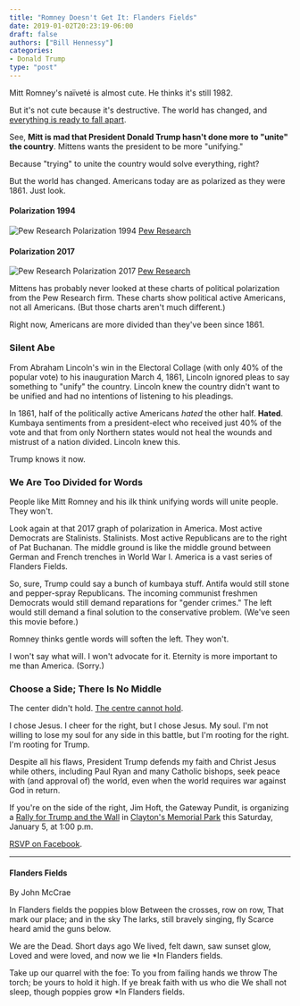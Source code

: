 ```yaml
---
title: "Romney Doesn't Get It: Flanders Fields"
date: 2019-01-02T20:23:19-06:00
draft: false
authors: ["Bill Hennessy"]
categories: 
- Donald Trump
type: "post"
---
```


Mitt Romney's naïveté is almost cute. He thinks it's still 1982. 

But it's not cute because it's destructive. The world has changed, and [everything is ready to fall apart](https://www.hennessysview.com/posts/2018/how-experts-make-life-worse/). 

See, **Mitt is mad that President Donald Trump hasn't done more to "unite" the country**. Mittens wants the president to be more "unifying." 

Because "trying" to unite the country would solve everything, right? 

But the world has changed. Americans today are as polarized as they were 1861. Just look. 

#### Polarization 1994
![Pew Research Polarization 1994](/images/uploads/polarization-1994.png)
[Pew Research](http://www.people-press.org/interactives/political-polarization-1994-2017/)

#### Polarization 2017
![Pew Research Polarization 2017](/images/uploads/polarization-2017.png)
[Pew Research](http://www.people-press.org/interactives/political-polarization-1994-2017/)

Mittens has probably never looked at these charts of political polarization from the Pew Research firm. These charts show political active Americans, not all Americans. (But those charts aren't much different.) 

Right now, Americans are more divided than they've been since 1861. 

### Silent Abe

From Abraham Lincoln's win in the Electoral Collage (with only 40% of the popular vote) to his inauguration March 4, 1861, Lincoln ignored pleas to say something to "unify" the country. Lincoln knew the country didn't want to be unified and had no intentions of listening to his pleadings. 

In 1861, half of the politically active Americans *hated* the other half. **Hated**. Kumbaya sentiments from a president-elect who received just 40% of the vote and that from only Northern states would not heal the wounds and mistrust of a nation divided. Lincoln knew this. 

Trump knows it now.

### We Are Too Divided for Words

People like Mitt Romney and his ilk think unifying words will unite people. They won't. 

Look again at that 2017 graph of polarization in America. Most active Democrats are Stalinists. Stalinists. Most active Republicans are to the right of Pat Buchanan. The middle ground is like the middle ground between German and French trenches in World War I. America is a vast series of Flanders Fields. 

So, sure, Trump could say a bunch of kumbaya stuff. Antifa would still stone and pepper-spray Republicans. The incoming communist freshmen Democrats would still demand reparations for "gender crimes." The left would still demand a final solution to the conservative problem. (We've seen this movie before.)

Romney thinks gentle words will soften the left. They won't. 

I won't say what will. I won't advocate for it. Eternity is more important to me than America. (Sorry.)

### Choose a Side; There Is No Middle

The center didn't hold. [The centre cannot hold](https://www.hennessysview.com/2016/01/10/the-centre-cannot-hold/).

I chose Jesus. I cheer for the right, but I chose Jesus. My soul. I'm not willing to lose my soul for any side in this battle, but I'm rooting for the right. I'm rooting for Trump. 

Despite all his flaws, President Trump defends my faith and Christ Jesus while others, including Paul Ryan and many Catholic bishops, seek peace with (and approval of) the world, even when the world requires war against God in return. 

If you're on the side of the right, Jim Hoft, the Gateway Pundit, is organizing a [Rally for Trump and the Wall](https://www.thegatewaypundit.com/2019/01/huge-news-rally-saturday-support-president-trump-border-security-and-the-wall-clayton-mo-at-1-pm-ct/) in [Clayton's Memorial Park](https://www.stlouisco.com/ParksandRecreation/ParkPages/Memorial) this Saturday, January 5, at 1:00 p.m.

[RSVP on Facebook](https://www.facebook.com/events/2023904724363898/).



____
#### Flanders Fields
By John McCrae

In Flanders fields the poppies blow
    Between the crosses, row on row,
  That mark our place; and in the sky
  The larks, still bravely singing, fly
Scarce heard amid the guns below.

We are the Dead. Short days ago
We lived, felt dawn, saw sunset glow,
  Loved and were loved, and now we lie
*In Flanders fields.

Take up our quarrel with the foe:
To you from failing hands we throw
  The torch; be yours to hold it high.
  If ye break faith with us who die
We shall not sleep, though poppies grow
*In Flanders fields.